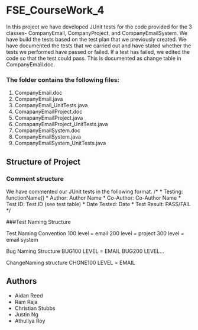 # FSE_CourseWork_4

In this project we have developed JUnit tests for the code provided for the 3 classes- CompanyEmail, CompanyProject, and CompanyEmailSystem. We have build the tests based on the test plan that we previously created. We have documented the tests that we carried out and have stated whether the tests we performed have passed or failed. If a test has failed, we edited the code so that the test could pass. This is documented as change table in CompanyEmail.doc. 

### The folder contains the following files:
1. CompanyEmail.doc
1. CompanyEmail.java
1. CompanyEmail_UnitTests.java
1. ComapanyEmailProject.doc
1. ComapanyEmailProject.java
1. ComapanyEmailProject_UnitTests.java
1. CompanyEmailSystem.doc
1. CompanyEmailSystem.java
1. CompanyEmailSystem_UnitTests.java

Structure of Project
---------------------
### Comment structure
We have commented our JUnit tests in the following format.
	/* 
	 * Testing: functionName()
	 * Author: Author Name
	 * Co-Author: Co-Author Name
	 * Test ID: Test ID (see test table)
	 * Date Tested: Date
	 * Test Result: PASS/FAIL
	 */

###Test Naming Structure

Test Naming Convention
100 level = email
200 level = project
300 level = email system 

Bug Naming Structure
BUG100 LEVEL = EMAIL
BUG200 LEVEL... 

ChangeNaming structure
CHGNE100 LEVEL = EMAIL


Authors
--------

* Aidan Reed
* Ram Raja
* Christian Stubbs
* Justin Ng
* Athullya Roy

